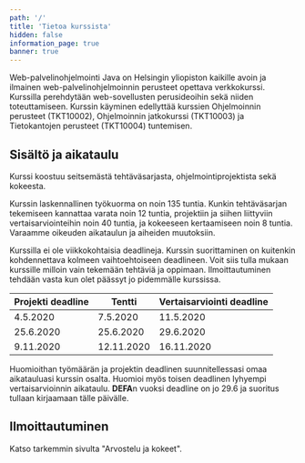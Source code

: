 ```yaml
---
path: '/'
title: 'Tietoa kurssista'
hidden: false
information_page: true
banner: true
---
```


Web-palvelinohjelmointi Java on Helsingin yliopiston kaikille avoin ja
ilmainen web-palvelinohjelmoinnin perusteet opettava verkkokurssi.
Kurssilla perehdytään web-sovellusten perusideoihin sekä niiden
toteuttamiseen. Kurssin käyminen edellyttää kurssien Ohjelmoinnin
perusteet (TKT10002), Ohjelmoinnin jatkokurssi (TKT10003) ja
Tietokantojen perusteet (TKT10004) tuntemisen.

## Sisältö ja aikataulu ##

Kurssi koostuu seitsemästä tehtäväsarjasta, ohjelmointiprojektista sekä kokeesta.

Kurssin laskennallinen työkuorma on noin 135 tuntia. Kunkin tehtäväsarjan tekemiseen kannattaa varata noin 12 tuntia, projektiin ja siihen liittyviin vertaisarviointeihin noin 40 tuntia, ja kokeeseen kertaamiseen noin 8 tuntia. Varaamme oikeuden aikataulun ja aiheiden muutoksiin.

Kurssilla ei ole viikkokohtaisia deadlineja. Kurssin suorittaminen on kuitenkin kohdennettava kolmeen vaihtoehtoiseen deadlineen. Voit siis tulla mukaan kurssille milloin vain tekemään tehtäviä ja oppimaan. Ilmoittautuminen tehdään vasta kun olet päässyt jo pidemmälle kurssissa.

| Projekti deadline | Tentti | Vertaisarviointi deadline |
|---|---|---|
| 4.5.2020 | 7.5.2020 | 11.5.2020 |
| 25.6.2020 | 25.6.2020 | 29.6.2020 |
| 9.11.2020 | 12.11.2020 | 16.11.2020 |

Huomioithan työmäärän ja projektin deadlinen suunnitellessasi omaa aikatauluasi kurssin osalta. Huomioi myös toisen deadlinen lyhyempi vertaisarvioinnin aikataulu. **DEFA**n vuoksi deadline on jo 29.6 ja suoritus tullaan kirjaamaan tälle päivälle.

## Ilmoittautuminen ##
Katso tarkemmin sivulta "Arvostelu ja kokeet".
